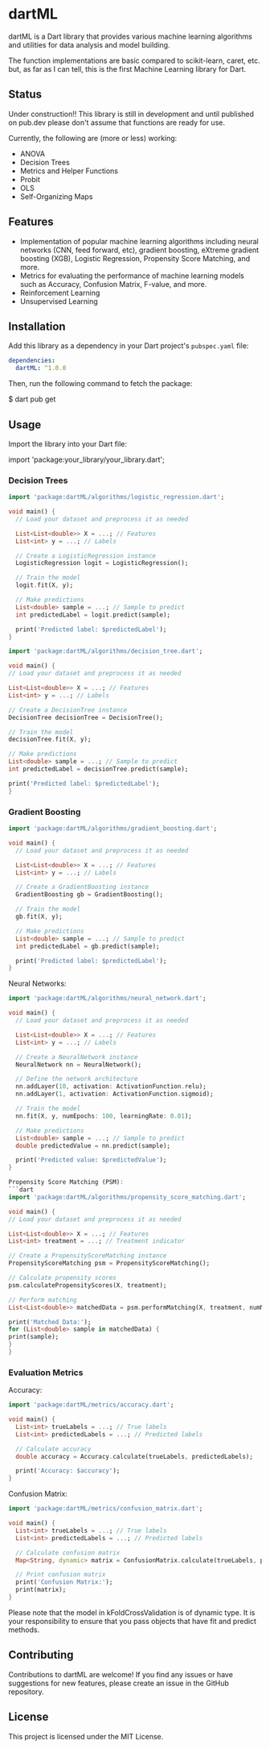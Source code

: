 # dartML

dartML is a Dart library that provides various machine learning algorithms and utilities for data analysis and model building.

The function implementations are basic compared to scikit-learn, caret, etc. but, as far as I can tell, this is the first Machine Learning library for Dart.

## Status

Under construction!! This library is still in development and until published on pub.dev please don't assume that functions are ready for use.

Currently, the following are (more or less) working:
 - ANOVA
 - Decision Trees
 - Metrics and Helper Functions
 - Probit
 - OLS
 - Self-Organizing Maps

## Features

- Implementation of popular machine learning algorithms including neural networks (CNN, feed forward, etc), gradient boosting, eXtreme gradient boosting (XGB), Logistic Regression, Propensity Score Matching, and more.
- Metrics for evaluating the performance of machine learning models such as Accuracy, Confusion Matrix, F-value, and more.
- Reinforcement Learning
- Unsupervised Learning

## Installation

Add this library as a dependency in your Dart project's `pubspec.yaml` file:

```yaml
dependencies:
  dartML: ^1.0.0
```

Then, run the following command to fetch the package:

$ dart pub get

## Usage

Import the library into your Dart file:

import 'package:your_library/your_library.dart';


### Decision Trees

```dart
import 'package:dartML/algorithms/logistic_regression.dart';

void main() {
  // Load your dataset and preprocess it as needed

  List<List<double>> X = ...; // Features
  List<int> y = ...; // Labels

  // Create a LogisticRegression instance
  LogisticRegression logit = LogisticRegression();

  // Train the model
  logit.fit(X, y);

  // Make predictions
  List<double> sample = ...; // Sample to predict
  int predictedLabel = logit.predict(sample);

  print('Predicted label: $predictedLabel');
}
```
```dart
import 'package:dartML/algorithms/decision_tree.dart';

void main() {
// Load your dataset and preprocess it as needed

List<List<double>> X = ...; // Features
List<int> y = ...; // Labels

// Create a DecisionTree instance
DecisionTree decisionTree = DecisionTree();

// Train the model
decisionTree.fit(X, y);

// Make predictions
List<double> sample = ...; // Sample to predict
int predictedLabel = decisionTree.predict(sample);

print('Predicted label: $predictedLabel');
}
```
### Gradient Boosting

```dart
import 'package:dartML/algorithms/gradient_boosting.dart';

void main() {
  // Load your dataset and preprocess it as needed

  List<List<double>> X = ...; // Features
  List<int> y = ...; // Labels

  // Create a GradientBoosting instance
  GradientBoosting gb = GradientBoosting();

  // Train the model
  gb.fit(X, y);

  // Make predictions
  List<double> sample = ...; // Sample to predict
  int predictedLabel = gb.predict(sample);

  print('Predicted label: $predictedLabel');
}
```
Neural Networks:
```dart
import 'package:dartML/algorithms/neural_network.dart';

void main() {
  // Load your dataset and preprocess it as needed

  List<List<double>> X = ...; // Features
  List<int> y = ...; // Labels

  // Create a NeuralNetwork instance
  NeuralNetwork nn = NeuralNetwork();

  // Define the network architecture
  nn.addLayer(10, activation: ActivationFunction.relu);
  nn.addLayer(1, activation: ActivationFunction.sigmoid);

  // Train the model
  nn.fit(X, y, numEpochs: 100, learningRate: 0.01);

  // Make predictions
  List<double> sample = ...; // Sample to predict
  double predictedValue = nn.predict(sample);

  print('Predicted value: $predictedValue');
}

Propensity Score Matching (PSM):
```dart
import 'package:dartML/algorithms/propensity_score_matching.dart';

void main() {
// Load your dataset and preprocess it as needed

List<List<double>> X = ...; // Features
List<int> treatment = ...; // Treatment indicator

// Create a PropensityScoreMatching instance
PropensityScoreMatching psm = PropensityScoreMatching();

// Calculate propensity scores
psm.calculatePropensityScores(X, treatment);

// Perform matching
List<List<double>> matchedData = psm.performMatching(X, treatment, numMatches: 1);

print('Matched Data:');
for (List<double> sample in matchedData) {
print(sample);
}
}
```

### Evaluation Metrics
Accuracy:
```dart
import 'package:dartML/metrics/accuracy.dart';

void main() {
  List<int> trueLabels = ...; // True labels
  List<int> predictedLabels = ...; // Predicted labels

  // Calculate accuracy
  double accuracy = Accuracy.calculate(trueLabels, predictedLabels);

  print('Accuracy: $accuracy');
}
```

Confusion Matrix:
```dart
import 'package:dartML/metrics/confusion_matrix.dart';

void main() {
  List<int> trueLabels = ...; // True labels
  List<int> predictedLabels = ...; // Predicted labels

  // Calculate confusion matrix
  Map<String, dynamic> matrix = ConfusionMatrix.calculate(trueLabels, predictedLabels);

  // Print confusion matrix
  print('Confusion Matrix:');
  print(matrix);
}
```
Please note that the model in kFoldCrossValidation is of dynamic type. It is your responsibility to ensure that you pass objects that have fit and predict methods.

## Contributing
Contributions to dartML are welcome! If you find any issues or have suggestions for new features, please create an issue in the GitHub repository.

## License
This project is licensed under the MIT License.